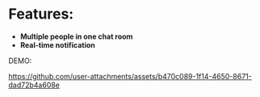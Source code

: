 # Features:
- **Multiple people in one chat room**
- **Real-time notification**

DEMO:

https://github.com/user-attachments/assets/b470c089-1f14-4650-8671-dad72b4a608e
